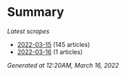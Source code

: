 # Summary
*Latest scrapes*
* [2022-03-15](https://github.com/nuuuwan/news_lk/blob/data/news_lk.2022-03-15.json) (145 articles)
* [2022-03-16](https://github.com/nuuuwan/news_lk/blob/data/news_lk.2022-03-16.json) (1 articles)

*Generated at 12:20AM, March 16, 2022*